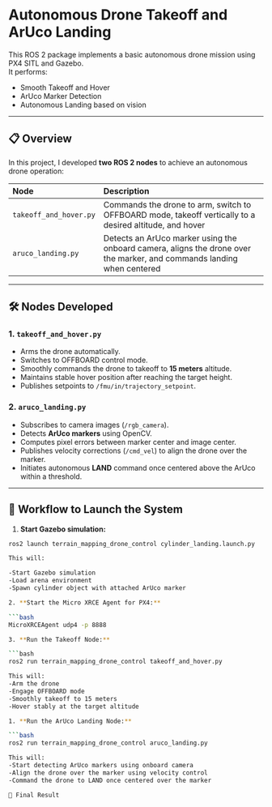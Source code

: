 # Autonomous Drone Takeoff and ArUco Landing

This ROS 2 package implements a basic autonomous drone mission using PX4 SITL and Gazebo.  
It performs:
- Smooth Takeoff and Hover
- ArUco Marker Detection
- Autonomous Landing based on vision

---

## 📋 Overview

In this project, I developed **two ROS 2 nodes** to achieve an autonomous drone operation:

| Node | Description |
|:-----|:------------|
| `takeoff_and_hover.py` | Commands the drone to arm, switch to OFFBOARD mode, takeoff vertically to a desired altitude, and hover |
| `aruco_landing.py` | Detects an ArUco marker using the onboard camera, aligns the drone over the marker, and commands landing when centered |

---

## 🛠️ Nodes Developed

### 1. `takeoff_and_hover.py`

- Arms the drone automatically.
- Switches to OFFBOARD control mode.
- Smoothly commands the drone to takeoff to **15 meters** altitude.
- Maintains stable hover position after reaching the target height.
- Publishes setpoints to `/fmu/in/trajectory_setpoint`.

### 2. `aruco_landing.py`

- Subscribes to camera images (`/rgb_camera`).
- Detects **ArUco markers** using OpenCV.
- Computes pixel errors between marker center and image center.
- Publishes velocity corrections (`/cmd_vel`) to align the drone over the marker.
- Initiates autonomous **LAND** command once centered above the ArUco within a threshold.

---

## 🧠 Workflow to Launch the System

1. **Start Gazebo simulation:**

```bash
ros2 launch terrain_mapping_drone_control cylinder_landing.launch.py

This will:

-Start Gazebo simulation
-Load arena environment
-Spawn cylinder object with attached ArUco marker

2. **Start the Micro XRCE Agent for PX4:**

```bash
MicroXRCEAgent udp4 -p 8888

3. **Run the Takeoff Node:**

```bash
ros2 run terrain_mapping_drone_control takeoff_and_hover.py

This will:
-Arm the drone
-Engage OFFBOARD mode
-Smoothly takeoff to 15 meters
-Hover stably at the target altitude

1. **Run the ArUco Landing Node:**

```bash
ros2 run terrain_mapping_drone_control aruco_landing.py

This will:
-Start detecting ArUco markers using onboard camera
-Align the drone over the marker using velocity control
-Command the drone to LAND once centered over the marker

🏁 Final Result


